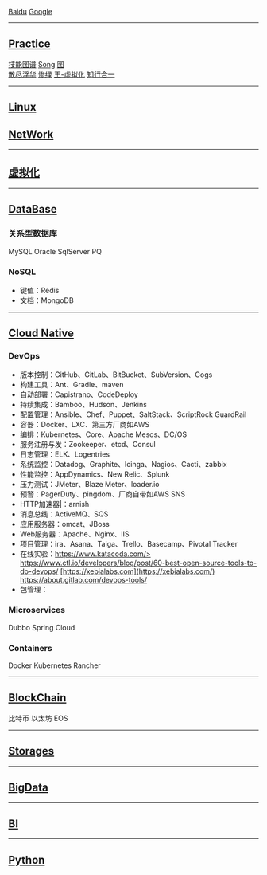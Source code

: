 [Baidu](http://www.baidu.com)
[Google](http://www.google.com) 

---

## [Practice](http://www.cnblogs.com/aftree/)

[技能图谱](https://github.com/TeamStuQ/skill-map) 
[Song](https://jimmysong.io)
[图](https://www.processon.com)  
[散尽浮华](https://www.cnblogs.com/kevingrace/)
[惨绿](https://www.cnblogs.com/clsn/)
[王-虚拟化](http://blog.51cto.com/wangchunhai)
[知行合一](https://blog.csdn.net/liumiaocn)

---

## [Linux](https://linux.lijun.in)  

## [NetWork](https://network.lijun.in)  

---

## [虚拟化](https://v.lijun.in)  

---

## [DataBase](https://db.lijun.in)  

### 关系型数据库

MySQL Oracle SqlServer PQ

### NoSQL
* 键值：Redis
* 文档：MongoDB

---

## [Cloud Native](https://cloudnative.lijun.in)  

### DevOps

* 版本控制：GitHub、GitLab、BitBucket、SubVersion、Gogs
* 构建工具：Ant、Gradle、maven                                 
* 自动部署：Capistrano、CodeDeploy                             
* 持续集成：Bamboo、Hudson、Jenkins                      
* 配置管理：Ansible、Chef、Puppet、SaltStack、ScriptRock GuardRail 
* 容器：Docker、LXC、第三方厂商如AWS                           
* 编排：Kubernetes、Core、Apache Mesos、DC/OS                  
* 服务注册与发：Zookeeper、etcd、Consul                      
* 日志管理：ELK、Logentries                                    
* 系统监控：Datadog、Graphite、Icinga、Nagios、Cacti、zabbix   
* 性能监控：AppDynamics、New Relic、Splunk                     
* 压力测试：JMeter、Blaze Meter、loader.io                     
* 预警：PagerDuty、pingdom、厂商自带如AWS SNS                  
* HTTP加速器|：arnish                                          
* 消息总线：ActiveMQ、SQS                                      
* 应用服务器：omcat、JBoss                                    
* Web服务器：Apache、Nginx、IIS                                
* 项目管理：ira、Asana、Taiga、Trello、Basecamp、Pivotal Tracker 
* 在线实验：https://www.katacoda.com/> <https://www.ctl.io/developers/blog/post/60-best-open-source-tools-to-do-devops/> [https://xebialabs.com](https://xebialabs.com/) <https://about.gitlab.com/devops-tools/> 
* 包管理：

### Microservices

Dubbo
Spring Cloud

### Containers

Docker Kubernetes Rancher

---

## [BlockChain](https://blockchainc.lijun.in)

比特币
以太坊
EOS

---

## [Storages](https://s.lijun.in)  

---

## [BigData](https://bigdata.lijun.in)

---

## [BI](https://bi.lijun.in)

---

## [Python](https://python.lijun.in)
